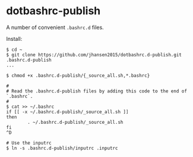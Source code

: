 # dotbashrc-publish

A number of convenient `.bashrc.d` files.

Install:
```
$ cd ~
$ git clone https://github.com/jhansen2015/dotbashrc.d-publish.git .bashrc.d-publish
...

$ chmod +x .bashrc.d-publish/{_source_all.sh,*.bashrc}

#
# Read the .bashrc.d-publish files by adding this code to the end of `.bashrc`.
#
$ cat >> ~/.bashrc
if [[ -x ~/.bashrc.d-publish/_source_all.sh ]]
then
        . ~/.bashrc.d-publish/_source_all.sh
fi
^D

# Use the inputrc
$ ln -s .bashrc.d-publish/inputrc .inputrc
```
